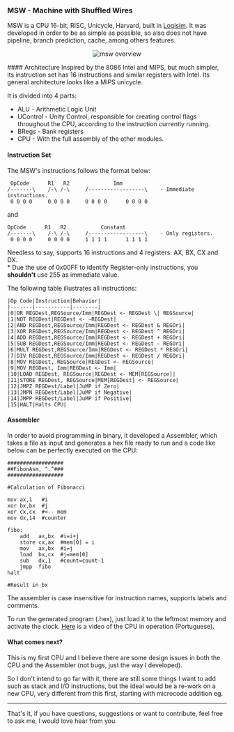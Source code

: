 ### MSW - Machine with Shuffled Wires
MSW is a CPU 16-bit, RISC, Unicycle, Harvard, built in [Logisim](http://www.cburch.com/logisim/).
It was developed in order to be as simple as possible, so also does not have pipeline, branch prediction, cache, among others
features.
<p align="center">
<img align="center" src="http://i.imgur.com/XRXsxBN.png" alt="msw overview">
</p>
#### Architecture
Inspired by the 8086 Intel and MIPS, but much simpler, its instruction set has 16 instructions and similar registers with Intel. Its general architecture looks like a MIPS unicycle.

It is divided into 4 parts:
- ALU - Arithmetic Logic Unit
- UControl - Unity Control, responsible for creating control flags throughout the CPU, according to the instruction currently running.
- BRegs - Bank registers
- CPU - With the full assembly of the other modules.

#### Instruction Set
The MSW's instructions follows the format below:

	 OpCode      R1   R2              Imm
	/-------\    /-\ /-\     /------------------\    - Immediate instructions.
 	 0 0 0 0     0 0 0 0     0 0 0 0      0 0 0 0

and

	OpCode      R1   R2           Constant
	/-------\    /-\ /-\     /------------------\    - Only registers.
	 0 0 0 0     0 0 0 0     1 1 1 1      1 1 1 1

Needless to say, supports 16 instructions and 4 registers: AX, BX, CX and DX. <br />
\* Due the use of 0x00FF to identify Register-only instructions, you **shouldn't** use 255 as immediate value.

The following table illustrates all instructions:

	|Op Code|Instruction|Behavior|
	|-------|-----------|--------|
	|0|OR REGDest,REGSource/Imm|REGDest <- REGDest \| REGSource|
	|1|NOT REGDest|REGDest <- ~REGDest|
	|2|AND REGDest,REGSource/Imm|REGDest <- REGDest & REGOri|
	|3|XOR REGDest,REGSource/Imm|REGDest <- REGDest ^ REGOri|
	|4|ADD REGDest,REGSource/Imm|REGDest <- REGDest + REGOri|
	|5|SUB REGDest,REGSource/Imm|REGDest <- REGDest - REGOri|
	|6|MULT REGDest,REGSource/Imm|REGDest <- REGDest * REGOri|
	|7|DIV REGDest,REGSource/Imm|REGDest <- REGDest / REGOri|
	|8|MOV REGDest, REGSource|REGDest <- REGSource|
	|9|MOV REGDest, Imm|REGDest <- Imm|
	|10|LOAD REGDest, REGSource|REGDest <- MEM[REGSource]|
	|11|STORE REGDest, REGSource|MEM[REGDest] <- REGSource|
	|12|JMPZ REGDest/Label|JuMP if Zero|
	|13|JMPN REGDest/Label|JuMP if Negative|
	|14|JMPP REGDest/Label|JuMP if Positive|
	|15|HALT|Halts CPU|
	
#### Assembler
In order to avoid programming in binary, it developed a Assembler, which takes a file as input and generates a hex file ready
to run and a code like below can be perfectly executed on the CPU:

	##################
	##FibonAsm, ^.^###
	##################

	#Calculation of Fibonacci

	mov ax,1   #i
	xor bx,bx  #j
	xor cx,cx  #<-- mem
	mov dx,14  #counter

	fibo:
		add   ax,bx  #i=i+j
		store cx,ax  #mem[0] = i
		mov   ax,bx  #i=j
		load  bx,cx  #j=mem[0]
		sub   dx,1   #count=count-1
		jmpp  fibo
	halt

	#Result in bx

The assembler is case insensitive for instruction names, supports labels and comments.

To run the generated program (.hex), just load it to the leftmost memory and activate the clock. 
[Here](https://www.youtube.com/watch?v=QfH0QN9yPt8) is a video of the CPU
in operation (Portuguese).

#### What comes next?

This is my first CPU and I believe there are some design issues in both the CPU and the Assembler (not bugs, just the way
I developed).

So I don't intend to go far with it, there are still some things I want to add such as stack and  I/O instructions, but
the ideal would be a re-work on a new CPU, very different from this first, starting with microcode addition eg.
***
That's it, if you have questions, suggestions or want to contribute, feel free to ask me, I would love hear from you.
